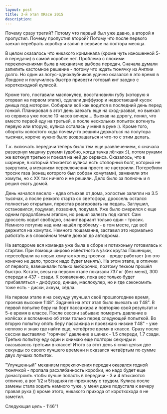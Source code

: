 ```yaml
---
layout: post
title: 3-й этап XRace 2015
description: 
---
```


Почему сразу третий? Потому что первый был уже давно, а второй я пропустил. Почему пропустил второй? Потому что после первого заехал перебрать коробку и залип в сервисе на полтора месяца.

В целом оказалось что никакого криминала (кроме чуть изношенной 5-й передачи) в самой коробке нет. Проблема с плохими переключениями была в механизме выбора передач. Сначала думали запилить кастомное решение - потому что ждать тюнячку из Англии долго. Но один из лотус-одноклубников удачно оказался в это время в Лондоне и получилось быстро привезти готовый кит заодно с короткоходной кулисой.

Кроме того, поставили маслокулер, восстановили губу (которую я оторвал на первом этапе), сделали диффузор и недостающий кусок днища под мотором. Собирали всё как водится в последний день перед гонкой. Планировал в этот день заехать еще на сход-развал, но выехал из сервиса уже после 10 часов вечера... Выехав на дорогу, понял, что вместо первой еду на третьей, а после нескольких попыток воткнуть первую или вторую, кулиса осталась у меня в руке :). Кроме того, обороты холостого хода почему-то решили держаться на полутора тысячах, короче нужно было возвращаться и что-то с этим делать.

Т.к. включать передачи теперь было тем еще развлечением, я сначала развернул машину руками (удобно, когда тачка лёгкая :)), потом руками же воткнул третью и поехал на ней до сервиса. Оказалось, что в шарнире, в который втыкается кулиса есть стопорный болт, который не закрутили, а механизм переключения просто не настроили. Потеребили тросик газа (конец которого был собран хомутами), заменили эти хомуты, но с ХХ так ничего и не решили. Дело было за полночь и я решил ехать домой.

День начался весело - едва отъехав от дома, холостые залипли на 3.5 тысячах, а после резкого старта со светофора, дроссель остался полностью открытым, перестав реагировать на педаль. Заглушил, остановился, подумал, позвонил, подумал. Уже было смерился с еще одним продолбаным этапом, но решил залезть под капот. Сам дроссель ходит свободно, значит вариант только один - тросик. Немного потупив над ним нашёл проблему - в том месте, где всё держится на хомутах. Немного пошаманив, заставил это нормально работать и в спокойном темпе доехал до автодрома.

На автодроме вся команда уже была в сборе и потихоньку готовилась к стартам. При помощи широко известного в узких кругах Пашенции, пересобрали на новых хомутах конец тросика - вроде работает (но это конечно не дело, тросик надо будет менять). На этом этапе, в отличии от первого, взвешивали только выборочно, поэтому техком прошёл быстро. Кстати, весы на первом этапе показали 737 кг (без меня), 300 спереди и 437 - сзади. К сожалению, пока вес только будет прибавляться - диффузор, днище, маслокулер, но и где сэкономить тоже есть - диски, аккум, сёдла.

На первом этапе я на секунду улучшил своё прошлогоднее время, проехав высокие 1'48". Задачей на этот этап было выехать из 1'48". В первой попытке беру на борт пассажира и повторяю свой результат и 5-е время в классе. После сессии забываю померить давление в колёсах и вспоминаю об этом только перед следующей попыткой. Во вторую попытку опять беру пассажира и проезжаю низкие 1'48" - уже неплохо и знаю где найти еще, четвёртое время в классе. Сразу после сессии выставляю "горячее" давление в шинах - 1.5 спереди, 1.7 сзади. Третью попытку еду один и снимаю еще полторы секунды и оказываюсь третьим в классе! Итого за этот день я снял целых две секунды со своего лучшего времени и оказался четвёртым по сумме двух лучших попыток.

"Улучшенный" механизм переключения передач оказался годной тюнячкой - пропала расхлябанность коробки, но надо будет еще донастроить чтобы лучше попасть в передачи - 3 и 4 втыкаются отлично, а вот 1/2 и 5/задняя по-прежнему с трудом. Кулиса после замены стала ходить намного туже, у меня даже подустала к вечеру правая рука )) кроме этого, никакого прихода от короткохода я не заметил.

Следующая цель - 1'46"!